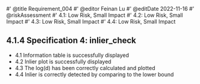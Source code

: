 #' @title Requirement_004
#' @editor Feinan Lu
#' @editDate 2022-11-16
#' @riskAssessment
#' 4.1: Low Risk, Small Impact
#' 4.2: Low Risk, Small Impact
#' 4.3: Low Risk, Small Impact
#' 4.4: Low Risk, Small Impact



## 4.1.4 Specification 4: inlier_check
+ 4.1 Information table is successfully displayed
+ 4.2 Inlier plot is successfully displayed
+ 4.3 The log(d) has been correctly calculated and plotted
+ 4.4 Inlier is correctly detected by comparing to the lower bound
